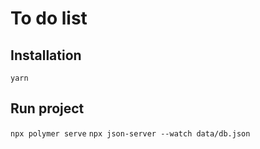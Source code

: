 # To do list

## Installation
`yarn`

## Run project
`npx polymer serve`
`npx json-server --watch data/db.json`
